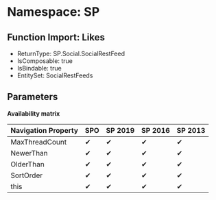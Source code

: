 # Namespace: SP

## Function Import: Likes

- ReturnType: SP.Social.SocialRestFeed
- IsComposable: true
- IsBindable: true
- EntitySet: SocialRestFeeds

## Parameters

**Availability matrix**

Navigation Property | SPO | SP 2019 | SP 2016 | SP 2013
----------|-----|---------|---------|--------
MaxThreadCount | ✔ | ✔ | ✔ | ✔
NewerThan | ✔ | ✔ | ✔ | ✔
OlderThan | ✔ | ✔ | ✔ | ✔
SortOrder | ✔ | ✔ | ✔ | ✔
this | ✔ | ✔ | ✔ | ✔
